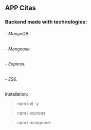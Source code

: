## APP Citas
### Backend made with technologies:
###### - MongoDB.
###### - Mongoose.
###### - Express.
###### - ES6.

Installation:
> npm init -y

> npm i express

> npm i mongoose
